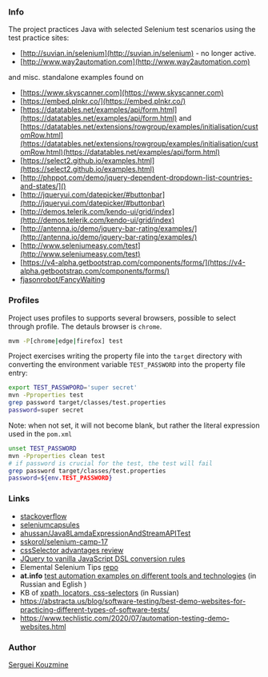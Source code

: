 ### Info

The project practices Java with selected Selenium test scenarios using the test practice sites:

  * [http://suvian.in/selenium](http://suvian.in/selenium) - no longer active.
  * [http://www.way2automation.com](http://www.way2automation.com)

  and misc. standalone examples found on

  * [https://www.skyscanner.com](https://www.skyscanner.com)
  * [https://embed.plnkr.co/](https://embed.plnkr.co/)
  * [https://datatables.net/examples/api/form.html](https://datatables.net/examples/api/form.html) and [https://datatables.net/extensions/rowgroup/examples/initialisation/customRow.html](https://datatables.net/extensions/rowgroup/examples/initialisation/customRow.html)(https://datatables.net/examples/api/form.html)
  * [https://select2.github.io/examples.html](https://select2.github.io/examples.html)
  * [http://phppot.com/demo/jquery-dependent-dropdown-list-countries-and-states/]()
  * [http://jqueryui.com/datepicker/#buttonbar](http://jqueryui.com/datepicker/#buttonbar)
  * [http://demos.telerik.com/kendo-ui/grid/index](http://demos.telerik.com/kendo-ui/grid/index)
  * [http://antenna.io/demo/jquery-bar-rating/examples/](http://antenna.io/demo/jquery-bar-rating/examples/)
  * [http://www.seleniumeasy.com/test](http://www.seleniumeasy.com/test)
  * [https://v4-alpha.getbootstrap.com/components/forms/](https://v4-alpha.getbootstrap.com/components/forms/)
 *  [fjasonrobot/FancyWaiting](http://stackoverflow.com/questions/30174546/selenium-filter-with-predicate )


### Profiles

Project uses profiles to supports several browsers, possible to select through profile. The detauls browser is `chrome`.
```cmd
mvm -P[chrome|edge|firefox] test
```
Project exercises writing the property file into the `target` directory with converting the environment variable `TEST_PASSWORD` into
the property file entry:
```sh
export TEST_PASSWPORD='super secret'
mvn -Pproperties test
grep password target/classes/test.properties
password=super secret
```
Note:  when not set, it will not become blank, but rather the literal expression used in the `pom.xml`
```sh
unset TEST_PASSWORD
mvn -Pproperties clean test
# if password is crucial for the test, the test will fail
grep password target/classes/test.properties
password=${env.TEST_PASSWORD}
```

### Links

 * [stackoverflow](http://stackoverflow.com/questions/30174546/selenium-filter-with-predicate)
 * [seleniumcapsules](https://github.com/yujunliang/seleniumcapsules)
 * [ahussan/Java8LamdaExpressionAndStreamAPITest](https://github.com/ahussan/Java8LamdaExpressionAndStreamAPITest)
 * [sskorol/selenium-camp-17](https://github.com/sskorol/selenium-camp-17)
 * [cssSelector advantages review](https://www.pineboat.in/post/css-selectors-selenium-webdriver-find-element-xpath-replaced/)
 * [JQuery to vanilla JavaScript DSL conversion rules](https://gist.github.com/dorokhin/8d47e91676a39c04534ea9633b98dbdb)
 * Elemental Selenium Tips [repo](https://github.com/tourdedave/elemental-selenium-tips) 
 * __at.info__ [test automation examples on different tools and technologies](http://atinfo.github.io/at.info-knowledge-base/)  (in Russian and Eglish )
 * KB of [xpath, locators, css-selectors](https://automated-testing.info/t/sbornik-poleznyh-ssylok-po-razlichnym-lokatoram/5316) (in Russian)
 * https://abstracta.us/blog/software-testing/best-demo-websites-for-practicing-different-types-of-software-tests/
 * https://www.techlistic.com/2020/07/automation-testing-demo-websites.html

### Author
[Serguei Kouzmine](kouzmine_serguei@yahoo.com)

